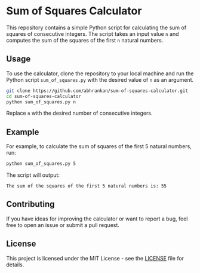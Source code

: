 # Sum of Squares Calculator

This repository contains a simple Python script for calculating the sum of squares of consecutive integers. The script takes an input value `n` and computes the sum of the squares of the first `n` natural numbers.

## Usage

To use the calculator, clone the repository to your local machine and run the Python script `sum_of_squares.py` with the desired value of `n` as an argument.

```bash
git clone https://github.com/abhrankan/sum-of-squares-calculator.git
cd sum-of-squares-calculator
python sum_of_squares.py n
```

Replace `n` with the desired number of consecutive integers.

## Example

For example, to calculate the sum of squares of the first 5 natural numbers, run:

```bash
python sum_of_squares.py 5
```

The script will output:

```
The sum of the squares of the first 5 natural numbers is: 55
```

## Contributing

If you have ideas for improving the calculator or want to report a bug, feel free to open an issue or submit a pull request.

## License

This project is licensed under the MIT License - see the [LICENSE](LICENSE) file for details.
